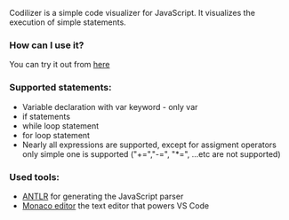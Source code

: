 Codilizer is a simple code visualizer for JavaScript. It visualizes the execution of simple statements.

### How can I use it?
You can try it out from [here](https://malalisy.github.io/codilizer/)

### Supported statements:
* Variable declaration with var keyword - only var
* if statements
* while loop statement
* for loop statement
* Nearly all expressions are supported, except for assigment operators only simple one is supported ("+=","-=", "*=", ...etc are not supported)



### Used tools:
* [ANTLR](https://www.antlr.org/) for generating the JavaScript parser
* [Monaco editor](https://microsoft.github.io/monaco-editor/) the text editor that powers VS Code
